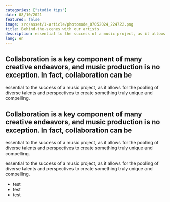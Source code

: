 ```yaml
---
categories: ["studio tips"]
date: 08/10/2021
featured: false
image: src/asset/1-article/photomode_07052024_224722.png
title: Behind-the-scenes with our artists
description: essential to the success of a music project, as it allows for the pooling of diverse talents and perspectives to create something truly unique and compelling.
lang: en
---
```


## Collaboration is a key component of many creative endeavors, and music production is no exception. In fact, collaboration can be

essential to the success of a music project, as it allows for the pooling of diverse talents and perspectives to create something truly unique and compelling.

## Collaboration is a key component of many creative endeavors, and music production is no exception. In fact, collaboration can be

essential to the success of a music project, as it allows for the pooling of diverse talents and perspectives to create something truly unique and compelling.

essential to the success of a music project, as it allows for the pooling of diverse talents and perspectives to create something truly unique and compelling.

- test
- test
- test
